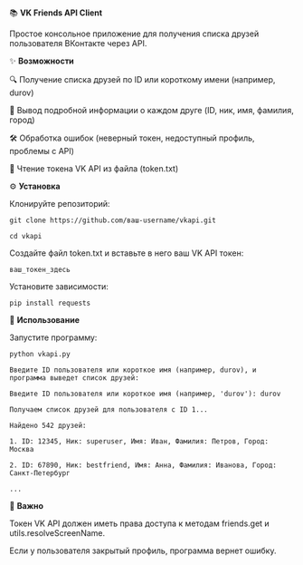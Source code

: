 📚 **VK Friends API Client**

Простое консольное приложение для получения списка друзей пользователя ВКонтакте через API.

✨ **Возможности**

🔍 Получение списка друзей по ID или короткому имени (например, durov)

📝 Вывод подробной информации о каждом друге (ID, ник, имя, фамилия, город)

🛠 Обработка ошибок (неверный токен, недоступный профиль, проблемы с API)

📁 Чтение токена VK API из файла (token.txt)

⚙️ **Установка**

Клонируйте репозиторий:

`git clone https://github.com/ваш-username/vkapi.git`

`cd vkapi`

Создайте файл token.txt и вставьте в него ваш VK API токен:

`ваш_токен_здесь`

Установите зависимости:

`pip install requests`

🚀 **Использование**

Запустите программу:

`python vkapi.py`

`Введите ID пользователя или короткое имя (например, durov), и программа выведет список друзей:`

`Введите ID пользователя или короткое имя (например, 'durov'): durov`

`Получаем список друзей для пользователя с ID 1...`

`Найдено 542 друзей:`

`1. ID: 12345, Ник: superuser, Имя: Иван, Фамилия: Петров, Город: Москва`

`2. ID: 67890, Ник: bestfriend, Имя: Анна, Фамилия: Иванова, Город: Санкт-Петербург`

`...`

📌 **Важно**

Токен VK API должен иметь права доступа к методам friends.get и utils.resolveScreenName.

Если у пользователя закрытый профиль, программа вернет ошибку.
